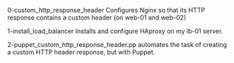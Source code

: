 0-custom_http_response_header			Configures Nginx so that its HTTP response contains a custom header (on web-01 and web-02) 



1-install_load_balancer				Installs and configure HAproxy on my lb-01 server.



2-puppet_custom_http_response_header.pp		automates the task of creating a custom HTTP header response, but with Puppet.
